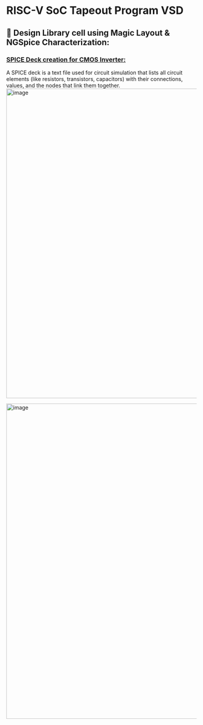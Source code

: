 # RISC-V SoC Tapeout Program VSD
## 🎨 Design Library cell using Magic Layout & NGSpice Characterization:
### <ins>SPICE Deck creation for CMOS Inverter:</ins>
A SPICE deck is a text file used for circuit simulation that lists all circuit elements (like resistors, transistors, capacitors) with their connections, values, and the nodes that link them together. <br>
<img width="1747" height="820" alt="image" src="https://github.com/user-attachments/assets/c34a1eaf-b5be-4f60-9b41-c36f788a0351" /> <br>

<img width="1720" height="835" alt="image" src="https://github.com/user-attachments/assets/6bf15924-6230-42b3-bed8-2800e19f487c" /> <br>



